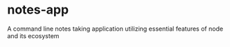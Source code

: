 # notes-app
A command line notes taking application utilizing essential features of node and its ecosystem
